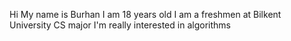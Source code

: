 Hi 
My name is Burhan 
I am 18 years old
I am a freshmen at Bilkent University 
CS major
I'm really interested in algorithms 
